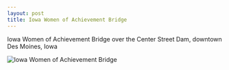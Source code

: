 ```yaml
---
layout: post
title: Iowa Women of Achievement Bridge
---
```


Iowa Women of Achievement Bridge over the Center Street Dam, downtown Des Moines, Iowa

![Iowa Women of Achievement Bridge](https://cdn.jasonsturges.com/photos/landscape/IMG_5090.jpg)
